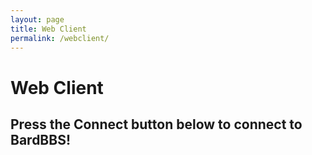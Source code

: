 ```yaml
---
layout: page
title: Web Client
permalink: /webclient/
---
```



# Web Client

## Press the Connect button below to connect to BardBBS!

<div id="fTelnetContainer_bardbbs_belthesar_com_25080" class="fTelnetContainer"></div>
<script>document.write('<script src="//embed-v2.ftelnet.ca/js/ftelnet-loader.norip.noxfer.js?v=' + (new Date()).getTime() + '"><\/script>');</script>
<script>
    var Options_bardbbs_belthesar_com_25080 = new fTelnetOptions();
    Options_bardbbs_belthesar_com_25080.BareLFtoCRLF = false;
    Options_bardbbs_belthesar_com_25080.BitsPerSecond = 57600;
    Options_bardbbs_belthesar_com_25080.ConnectionType = 'telnet';
    Options_bardbbs_belthesar_com_25080.Emulation = 'ansi-bbs';
    Options_bardbbs_belthesar_com_25080.Enter = '\r';
    Options_bardbbs_belthesar_com_25080.Font = 'CP437';
    Options_bardbbs_belthesar_com_25080.ForceWss = false;
    Options_bardbbs_belthesar_com_25080.Hostname = 'bardbbs.belthesar.com';
    Options_bardbbs_belthesar_com_25080.LocalEcho = false;
    Options_bardbbs_belthesar_com_25080.NegotiateLocalEcho = true;
    Options_bardbbs_belthesar_com_25080.Port = 25080;
    Options_bardbbs_belthesar_com_25080.ScreenColumns = 80;
    Options_bardbbs_belthesar_com_25080.ScreenRows = 25;
    Options_bardbbs_belthesar_com_25080.SendLocation = true;
    var fTelnet_bardbbs_belthesar_com_25080 = new fTelnetClient('fTelnetContainer_bardbbs_belthesar_com_25080', Options_bardbbs_belthesar_com_25080);
</script>
